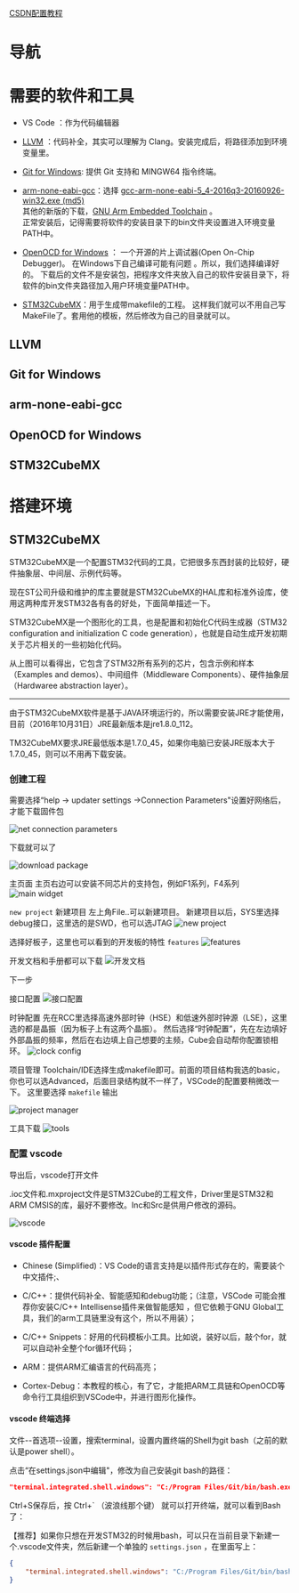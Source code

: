 [CSDN配置教程](https://blog.csdn.net/qq_33559992/article/details/97548915)

# 导航
# 需要的软件和工具
- VS Code ：作为代码编辑器

- [LLVM](https://releases.llvm.org/download.html) ：代码补全，其实可以理解为 Clang。安装完成后，将路径添加到环境变量里。

- [Git for Windows](https://gitforwindows.org/): 提供 Git 支持和 MINGW64 指令终端。

- [arm-none-eabi-gcc](https://launchpad.net/gcc-arm-embedded/+download)：选择  [gcc-arm-none-eabi-5_4-2016q3-20160926-win32.exe (md5)](https://launchpadlibrarian.net/287101671/gcc-arm-none-eabi-5_4-2016q3-20160926-win32.exe)
<br>其他的新版的下载，[GNU Arm Embedded Toolchain](https://developer.arm.com/tools-and-software/open-source-software/developer-tools/gnu-toolchain/gnu-rm/downloads) 。
<br>正常安装后，记得需要将软件的安装目录下的bin文件夹设置进入环境变量PATH中。

- [OpenOCD for Windows](https://gnutoolchains.com/arm-eabi/openocd/) ：
一个开源的片上调试器(Open On-Chip Debugger)。
在Windows下自己编译可能有问题 。所以，我们选择编译好的。
下载后的文件不是安装包，把程序文件夹放入自己的软件安装目录下，将软件的bin文件夹路径加入用户环境变量PATH中。

- [STM32CubeMX](https://www.st.com/zh/development-tools/stm32cubemx.html)：用于生成带makefile的工程。
这样我们就可以不用自己写MakeFile了。套用他的模板，然后修改为自己的目录就可以。

## LLVM
## Git for Windows
## arm-none-eabi-gcc
## OpenOCD for Windows
## STM32CubeMX

# 搭建环境
## STM32CubeMX
STM32CubeMX是一个配置STM32代码的工具，它把很多东西封装的比较好，硬件抽象层、中间层、示例代码等。

现在ST公司升级和维护的库主要就是STM32CubeMX的HAL库和标准外设库，使用这两种库开发STM32各有各的好处，下面简单描述一下。

STM32CubeMX是一个图形化的工具，也是配置和初始化C代码生成器（STM32 configuration and initialization C code generation），也就是自动生成开发初期关于芯片相关的一些初始化代码。

从上图可以看得出，它包含了STM32所有系列的芯片，包含示例和样本（Examples and demos）、中间组件（Middleware Components）、硬件抽象层（Hardwaree abstraction layer）。


---
由于STM32CubeMX软件是基于JAVA环境运行的，所以需要安装JRE才能使用，目前（2016年10月31日）JRE最新版本是jre1.8.0_112。

TM32CubeMX要求JRE最低版本是1.7.0_45，如果你电脑已安装JRE版本大于1.7.0_45，则可以不用再下载安装。


### 创建工程
需要选择“help -> updater settings ->Connection Parameters"设置好网络后，才能下载固件包

![net connection parameters](img/net_connection_parameters.png)

下载就可以了

![download package](img/download_packages.png)

主页面
主页右边可以安装不同芯片的支持包，例如F1系列，F4系列
![main widget](img/main_widget.png)

`new project` 新建项目
左上角File..可以新建项目。
新建项目以后，SYS里选择debug接口，这里选的是SWD，也可以选JTAG
![new project](img/new_project.png)

选择好板子，这里也可以看到的开发板的特性 `features` 
![features](img/features.png)


开发文档和手册都可以下载
![开发文档](img/docs_resources.png)

下一步

接口配置
![接口配置](img/pinout_config.png)

时钟配置
先在RCC里选择高速外部时钟（HSE）和低速外部时钟源（LSE），这里选的都是晶振（因为板子上有这两个晶振）。
然后选择“时钟配置”，先在左边填好外部晶振的频率，然后在右边填上自己想要的主频，Cube会自动帮你配置锁相环。
![clock config](img/clock_config.png)

项目管理
Toolchain/IDE选择生成makefile即可。前面的项目结构我选的basic，你也可以选Advanced，后面目录结构就不一样了，VSCode的配置要稍微改一下。
这里要选择 ``makefile`` 输出

![project manager](img/project_manager.png)

工具下载
![tools](img/tools_download.png)


### 配置 vscode

导出后，vscode打开文件

.ioc文件和.mxproject文件是STM32Cube的工程文件，Driver里是STM32和ARM CMSIS的库，最好不要修改。Inc和Src是供用户修改的源码。

![vscode](img/project_in_vscode.png)

#### vscode 插件配置
- Chinese (Simplified)：VS Code的语言支持是以插件形式存在的，需要装个中文插件;、

- C/C++：提供代码补全、智能感知和debug功能；（注意，VSCode 可能会推荐你安装C/C++ Intellisense插件来做智能感知 ，但它依赖于GNU Global工具，我们的arm工具链里没有这个，所以不用装）；

- C/C++ Snippets：好用的代码模板小工具。比如说，装好以后，敲个for，就可以自动补全整个for循环代码；

- ARM：提供ARM汇编语言的代码高亮；

- Cortex-Debug：本教程的核心，有了它，才能把ARM工具链和OpenOCD等命令行工具组织到VSCode中，并进行图形化操作。

#### vscode 终端选择
文件--首选项--设置，搜索terminal，设置内置终端的Shell为git bash（之前的默认是power shell）。

点击“在settings.json中编辑"，修改为自己安装git bash的路径：
```json
"terminal.integrated.shell.windows": "C:/Program Files/Git/bin/bash.exe",
```
Ctrl+S保存后，按 Ctrl+` （波浪线那个键） 就可以打开终端，就可以看到Bash了：

【推荐】如果你只想在开发STM32的时候用bash，可以只在当前目录下新建一个.vscode文件夹，然后新建一个单独的 `settings.json` ，在里面写上：
```json
{
    "terminal.integrated.shell.windows": "C:/Program Files/Git/bin/bash.exe"
}
```


